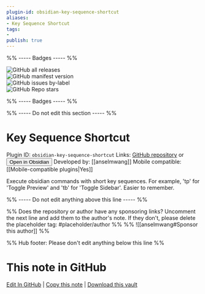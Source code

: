```yaml
---
plugin-id: obsidian-key-sequence-shortcut
aliases:
- Key Sequence Shortcut
tags: 
- 
publish: true
---
```


%% ----- Badges ----- %%

![GitHub all releases](https://img.shields.io/github/downloads/anselmwang/obsidian-key-sequence-shortcut/total?color=573E7A&logo=github&style=for-the-badge)   
![GitHub manifest version](https://img.shields.io/github/manifest-json/v/anselmwang/obsidian-key-sequence-shortcut?color=573E7A&logo=github&style=for-the-badge)   
![GitHub issues by-label](https://img.shields.io/github/issues/anselmwang/obsidian-key-sequence-shortcut/help%20wanted?color=573E7A&logo=github&style=for-the-badge)   
![GitHub Repo stars](https://img.shields.io/github/stars/anselmwang/obsidian-key-sequence-shortcut?color=573E7A&logo=github&style=for-the-badge)

%% ----- Badges ----- %%

%% ----- Do not edit this section ----- %%

# Key Sequence Shortcut

Plugin ID: `obsidian-key-sequence-shortcut`
Links: [GitHub repository](https://github.com/anselmwang/obsidian-key-sequence-shortcut) or [<button id=HH>Open in Obsidian</button>](obsidian://show-plugin?id=obsidian-key-sequence-shortcut)
Developed by: [[anselmwang]]
Mobile compatible: [[Mobile-compatible plugins|Yes]]

 Execute obsidian commands with short key sequences. For example, 'tp' for 'Toggle Preview' and 'tb' for 'Toggle Sidebar'. Easier to remember.

%% ----- Do not edit anything above this line ----- %% 

%% Does the repository or author have any sponsoring links? Uncomment the next line and add them to the author's note. If they don't, please delete the placeholder tag: #placeholder/author %%
%% ![[anselmwang#Sponsor this author]] %%

%% Hub footer: Please don't edit anything below this line %%

# This note in GitHub

<span class="git-footer">[Edit In GitHub](https://github.dev/obsidian-community/obsidian-hub/blob/main/02%20-%20Community%20Expansions/02.05%20All%20Community%20Expansions/Plugins/obsidian-key-sequence-shortcut.md "git-hub-edit-note") | [Copy this note](https://raw.githubusercontent.com/obsidian-community/obsidian-hub/main/02%20-%20Community%20Expansions/02.05%20All%20Community%20Expansions/Plugins/obsidian-key-sequence-shortcut.md "git-hub-copy-note") | [Download this vault](https://github.com/obsidian-community/obsidian-hub/archive/refs/heads/main.zip "git-hub-download-vault") </span>

